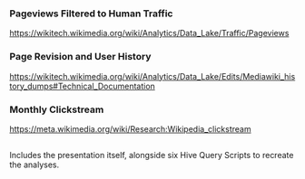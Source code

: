 
### Pageviews Filtered to Human Traffic
https://wikitech.wikimedia.org/wiki/Analytics/Data_Lake/Traffic/Pageviews
### Page Revision and User History
https://wikitech.wikimedia.org/wiki/Analytics/Data_Lake/Edits/Mediawiki_history_dumps#Technical_Documentation
### Monthly Clickstream
https://meta.wikimedia.org/wiki/Research:Wikipedia_clickstream

##

Includes the presentation itself, alongside six Hive Query Scripts to recreate the analyses.
